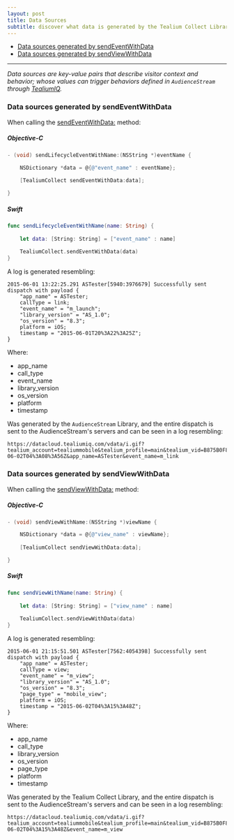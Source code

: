 ```yaml
---
layout: post
title: Data Sources
subtitle: discover what data is generated by the Tealium Collect Library  
---
```


* [Data sources generated by sendEventWithData](data-sources.html#send-event)
* [Data sources generated by sendViewWithData](data-sources.html#send-view)

<hr/>

<!--more-->

*Data sources are key-value pairs that describe visitor context and behavior; whose values can trigger behaviors defined in ```AudienceStream``` through [TealiumIQ](https://my.tealiumiq.com).*

### <span id="send-event" />Data sources generated by sendEventWithData

When calling the [sendEventWithData:](documentation/html/Classes/TealiumCollect.html#//api/name/sendEventWithData:) method:

##### Objective-C

```objective-c
- (void) sendLifecycleEventWithName:(NSString *)eventName {

    NSDictionary *data = @{@"event_name" : eventName};
    
    [TealiumCollect sendEventWithData:data];

}
```
##### Swift

```swift
func sendLifecycleEventWithName(name: String) {
    
    let data: [String: String] = ["event_name" : name]
    
    TealiumCollect.sendEventWithData(data)
}
```

A log is generated resembling: 

```
2015-06-01 13:22:25.291 ASTester[5940:3976679] Successfully sent dispatch with payload {
    "app_name" = ASTester;
    callType = link;
    "event_name" = "m_launch";
    "library_version" = "AS_1.0";
    "os_version" = "8.3";
    platform = iOS;
    timestamp = "2015-06-01T20%3A22%3A25Z";
}
```

Where: 

* app_name
* call_type
* event_name
* library_version
* os_version
* platform
* timestamp

Was generated by the ```AudienceStream``` Library, and the entire dispatch is sent to the AudienceStream's servers and can be seen in a log resembling:

```
https://datacloud.tealiumiq.com/vdata/i.gif?tealium_account=tealiummobile&tealium_profile=main&tealium_vid=B875B0F89F1C40F097061A8AB6FC45C5&callType=link&event_name=m_link&library_version=AS_1.0&platform=iOS&os_version=8.3&timestamp=2015-06-02T04%3A08%3A56Z&app_name=ASTester&event_name=m_link
```

### <span id="send-view" />Data sources generated by sendViewWithData

When calling the [sendViewWithData:](documentation/html/Classes/TealiumCollect.html#//api/name/sendViewWithData:) method:

##### Objective-C

```objective-c
- (void) sendViewWithName:(NSString *)viewName {

    NSDictionary *data = @{@"view_name" : viewName};
    
    [TealiumCollect sendViewWithData:data];

}
```
##### Swift

```swift
func sendViewWithName(name: String) {
    
    let data: [String: String] = ["view_name" : name]
    
    TealiumCollect.sendViewWithData(data)
}
```

A log is generated resembling: 

```
2015-06-01 21:15:51.501 ASTester[7562:4054398] Successfully sent dispatch with payload {
    "app_name" = ASTester;
    callType = view;
    "event_name" = "m_view";
    "library_version" = "AS_1.0";
    "os_version" = "8.3";
    "page_type" = "mobile_view";
    platform = iOS;
    timestamp = "2015-06-02T04%3A15%3A48Z";
}
```

Where: 

* app_name
* call_type
* library_version
* os_version
* page_type
* platform
* timestamp

Was generated by the Tealium Collect Library, and the entire dispatch is sent to the AudienceStream's servers and can be seen in a log resembling:

```
https://datacloud.tealiumiq.com/vdata/i.gif?tealium_account=tealiummobile&tealium_profile=main&tealium_vid=B875B0F89F1C40F097061A8AB6FC45C5&callType=view&event_name=m_view&library_version=AS_1.0&platform=iOS&os_version=8.3&page_type=mobile_view&app_name=ASTester&timestamp=2015-06-02T04%3A15%3A48Z&event_name=m_view
```
